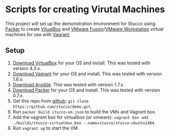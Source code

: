 
# Scripts for creating Virutal Machines

This project will set up the demonstration environment for Stucco using [Packer](http://www.packer.io/) to create [VitualBox](https://www.virtualbox.org/) and [VMware Fusion](http://www.vmware.com/products/fusion/features.html)/[VMware Workstation](http://www.vmware.com/products/workstation/features.html) virtual machines for use with [Vagrant](http://www.vagrantup.com/). 

## Setup

1. [Download VirtualBox](https://www.virtualbox.org/wiki/Downloads) for your OS and install. This was tested with version 4.3.x.
2. [Download Vagrant](http://www.vagrantup.com/downloads.html) for your OS and install. This was tested with version 1.6.x.
3. [Download Ansible](http://docs.ansible.com/intro_installation.html). This was tested with version 1.7.x.
4. [Download Packer](https://www.packer.io/downloads.html) for your OS and install. This was tested with version 0.7.x.
5. Get this repo from [github](https://github.com/stucco/demo): `git clone https://github.com/stucco/demo.git`.
6. Run `packer build stucco-vm.json` to build the VMs and Vagrant box.
7. Add the vagrant box for virtualbox (or vmware): `vagrant box add ./builds/stucco-virtualbox.box --name=stucco/stucco-ubuntu1404`.
8. Run `vagrant up` to start the VM.
